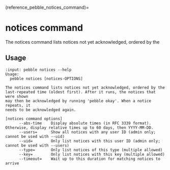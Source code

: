 (reference_pebble_notices_command)=
# notices command

The notices command lists notices not yet acknowledged, ordered by the

## Usage

<!-- START AUTOMATED OUTPUT -->
```{terminal}
:input: pebble notices --help
Usage:
  pebble notices [notices-OPTIONS]

The notices command lists notices not yet acknowledged, ordered by the
last-repeated time (oldest first). After it runs, the notices that were shown
may then be acknowledged by running 'pebble okay'. When a notice repeats, it
needs to be acknowledged again.

[notices command options]
      --abs-time    Display absolute times (in RFC 3339 format). Otherwise, display relative times up to 60 days, then YYYY-MM-DD.
      --users=      Show all notices with any user ID (admin only; cannot be used with --uid)
      --uid=        Only list notices with this user ID (admin only; cannot be used with --users)
      --type=       Only list notices of this type (multiple allowed)
      --key=        Only list notices with this key (multiple allowed)
      --timeout=    Wait up to this duration for matching notices to arrive
```
<!-- END AUTOMATED OUTPUT -->
